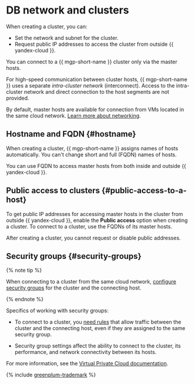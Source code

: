 # DB network and clusters

 When creating a cluster, you can:

* Set the network and subnet for the cluster.
* Request public IP addresses to access the cluster from outside {{ yandex-cloud }}.

You can connect to a {{ mgp-short-name }} cluster only via the master hosts.

For high-speed communication between cluster hosts, {{ mgp-short-name }} uses a separate _intra-cluster network_ (interconnect). Access to the intra-cluster network and direct connection to the host segments are not provided.

By default, master hosts are available for connection from VMs located in the same cloud network. [Learn more about networking](../../vpc/).

## Hostname and FQDN {#hostname}

When creating a cluster, {{ mgp-short-name }} assigns names of hosts automatically. You can't change short and full (FQDN) names of hosts.

You can use FQDN to access master hosts from both inside and outside {{ yandex-cloud }}.

## Public access to clusters {#public-access-to-a-host}

To get public IP addresses for accessing master hosts in the cluster from outside {{ yandex-cloud }}, enable the **Public access** option when creating a cluster. To connect to a cluster, use the FQDNs of its master hosts.

After creating a cluster, you cannot request or disable public addresses.

## Security groups {#security-groups}


{% note tip %}

When connecting to a cluster from the same cloud network, [configure security groups](../operations/connect.md#configuring-security-groups) for the cluster and the connecting host.

{% endnote %}

Specifics of working with security groups:

* To connect to a cluster, you [need rules](../operations/connect.md#configuring-security-groups) that allow traffic between the cluster and the connecting host, even if they are assigned to the same security group.

* Security group settings affect the ability to connect to the cluster, its performance, and network connectivity between its hosts.


For more information, see the [Virtual Private Cloud documentation](../../vpc/concepts/security-groups.md).

{% include [greenplum-trademark](../../_includes/mdb/mgp/trademark.md) %}
